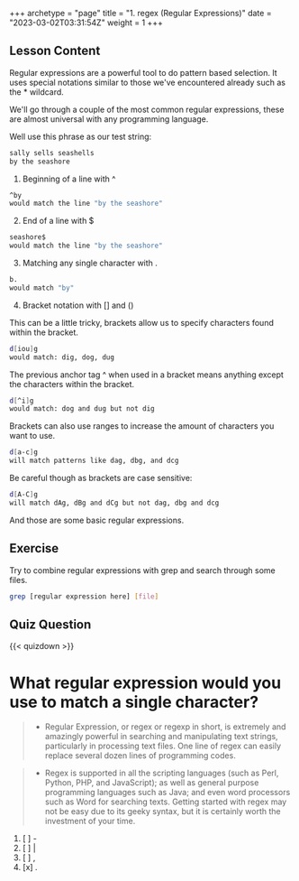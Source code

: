 +++
archetype = "page"
title = "1. regex (Regular Expressions)"
date = "2023-03-02T03:31:54Z"
weight = 1
+++

## Lesson Content

Regular expressions are a powerful tool to do pattern based selection. It uses special notations similar to those we've encountered already such as the * wildcard. 

We'll go through a couple of the most common regular expressions, these are almost universal with any programming language.

Well use this phrase as our test string:
```bash
sally sells seashells 
by the seashore
```

 1. Beginning of a line with ^ 

```bash
^by
would match the line "by the seashore"
```

 2. End of a line with $ 

```bash
seashore$ 
would match the line "by the seashore"
```

 3. Matching any single character with . 

```bash
b. 
would match "by" 
```

 4. Bracket notation with [] and () 

This can be a little tricky, brackets allow us to specify characters found within the bracket. 

```bash
d[iou]g
would match: dig, dog, dug
```

The previous anchor tag ^ when used in a bracket means anything except the characters within the bracket. 

```bash
d[^i]g
would match: dog and dug but not dig
```

Brackets can also use ranges to increase the amount of characters you want to use. 

```bash
d[a-c]g
will match patterns like dag, dbg, and dcg
```

Be careful though as brackets are case sensitive:

```bash
d[A-C]g
will match dAg, dBg and dCg but not dag, dbg and dcg
```

And those are some basic regular expressions.

## Exercise

Try to combine regular expressions with grep and search through some files.

```bash
grep [regular expression here] [file]
```
## Quiz Question

{{< quizdown >}}

# What regular expression would you use to match a single character?

> - Regular Expression, or regex or regexp in short, is extremely and amazingly powerful in searching and manipulating text strings, particularly in processing text files. One line of regex can easily replace several dozen lines of programming codes.

> - Regex is supported in all the scripting languages (such as Perl, Python, PHP, and JavaScript); as well as general purpose programming languages such as Java; and even word processors such as Word for searching texts. Getting started with regex may not be easy due to its geeky syntax, but it is certainly worth the investment of your time. 

1. [ ] - 
2. [ ] |
3. [ ] , 
4. [x] .